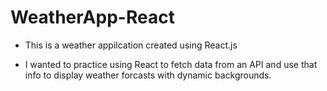# WeatherApp-React

- This is a weather appilcation created using React.js

- I wanted to practice using React to fetch data from an API and use that info to display weather forcasts with dynamic backgrounds.

